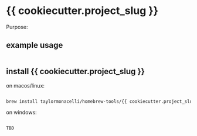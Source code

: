 # {{ cookiecutter.project_slug }}

Purpose:


## example usage

```bash


```

## install {{ cookiecutter.project_slug }}


on macos/linux:
```bash

brew install taylormonacelli/homebrew-tools/{{ cookiecutter.project_slug }}

```


on windows:

```powershell

TBD

```
